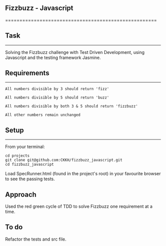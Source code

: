 ## Fizzbuzz - Javascript
=====================================================

## Task
-----

Solving the Fizzbuzz challenge with Test Driven Development, using Javascript
and the testing framework Jasmine.

## Requirements
-----
```
All numbers divisible by 3 should return 'fizz'

All numbers divisible by 5 should return 'buzz'

All numbers divisible by both 3 & 5 should return 'fizzbuzz'

All other numbers remain unchanged
```

## Setup
-------
From your terminal:
```
cd projects
git clone git@github.com:CKKH/fizzbuzz_javascript.git
cd fizzbuzz_javascript
```
Load SpecRunner.html (found in the project's root) in your favourite browser to see the passing
tests.

## Approach

Used the red green cycle of TDD to solve Fizzbuzz one requirement at a time.

## To do

Refactor the tests and src file.

